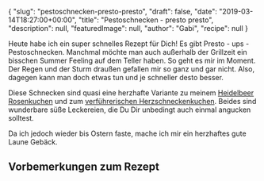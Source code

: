 {
    "slug": "pestoschnecken-presto-presto",
    "draft": false,
    "date": "2019-03-14T18:27:00+00:00",
    "title": "Pestoschnecken - presto presto",
    "description": null,
    "featuredImage": null,
    "author": "Gabi",
    "recipe": null
}

Heute habe ich ein super schnelles Rezept für Dich! Es gibt Presto - ups - Pestoschnecken. Manchmal möchte man auch außerhalb der Grillzeit ein bisschen Summer Feeling auf dem Teller haben. So geht es mir im Moment. Der Regen und der Sturm draußen gefallen mir so ganz und gar nicht. Also, dagegen kann man doch etwas tun und je schneller desto besser.

Diese Schnecken sind quasi eine herzhafte Variante zu meinem [Heidelbeer Rosenkuchen](https://kochfokus.de/artikel/heidelbeer-rosenkuchen-eine-su-e-ss-e-versuchung/http:// "Heidelbeer Rosenkuchen") und zum [verführerischen Herzschneckenkuchen](hthttps://kochfokus.de/artikel/verfuehrerischer-herzschneckenkuchen/tp:// "verführerischen Herzschneckenkuchen"). Beides sind wunderbare süße Leckereien, die Du Dir unbedingt auch einmal angucken solltest.

Da ich jedoch wieder bis Ostern faste, mache ich mir ein herzhaftes gute Laune Gebäck.

## Vorbemerkungen zum Rezept